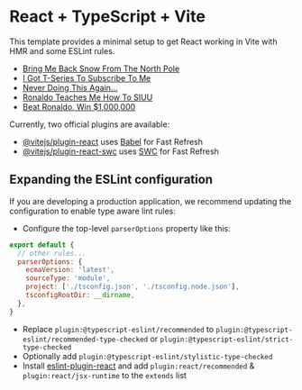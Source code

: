 # React + TypeScript + Vite

This template provides a minimal setup to get React working in Vite with HMR and some ESLint rules.

<!-- YOUTUBE:START -->
- [Bring Me Back Snow From The North Pole](https://www.youtube.com/watch?v=DBPYB8WkkDc)
- [I Got T-Series To Subscribe To Me](https://www.youtube.com/watch?v=zvBXpoBegwE)
- [Never Doing This Again…](https://www.youtube.com/watch?v=LJDN7dzrErg)
- [Ronaldo Teaches Me How To SIUU](https://www.youtube.com/watch?v=SWc8fI_9iqA)
- [Beat Ronaldo, Win $1,000,000](https://www.youtube.com/watch?v=0BjlBnfHcHM)
<!-- YOUTUBE:END -->

Currently, two official plugins are available:

- [@vitejs/plugin-react](https://github.com/vitejs/vite-plugin-react/blob/main/packages/plugin-react/README.md) uses [Babel](https://babeljs.io/) for Fast Refresh
- [@vitejs/plugin-react-swc](https://github.com/vitejs/vite-plugin-react-swc) uses [SWC](https://swc.rs/) for Fast Refresh

## Expanding the ESLint configuration

If you are developing a production application, we recommend updating the configuration to enable type aware lint rules:

- Configure the top-level `parserOptions` property like this:

```js
export default {
  // other rules...
  parserOptions: {
    ecmaVersion: 'latest',
    sourceType: 'module',
    project: ['./tsconfig.json', './tsconfig.node.json'],
    tsconfigRootDir: __dirname,
  },
}
```

- Replace `plugin:@typescript-eslint/recommended` to `plugin:@typescript-eslint/recommended-type-checked` or `plugin:@typescript-eslint/strict-type-checked`
- Optionally add `plugin:@typescript-eslint/stylistic-type-checked`
- Install [eslint-plugin-react](https://github.com/jsx-eslint/eslint-plugin-react) and add `plugin:react/recommended` & `plugin:react/jsx-runtime` to the `extends` list
